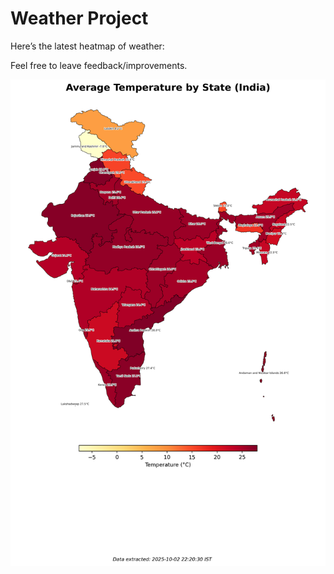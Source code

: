 # Weather Project

Here’s the latest heatmap of weather:

Feel free to leave feedback/improvements.

![India Heatmap](docs/assets/india_heatmap.png?v=DEAD58)
